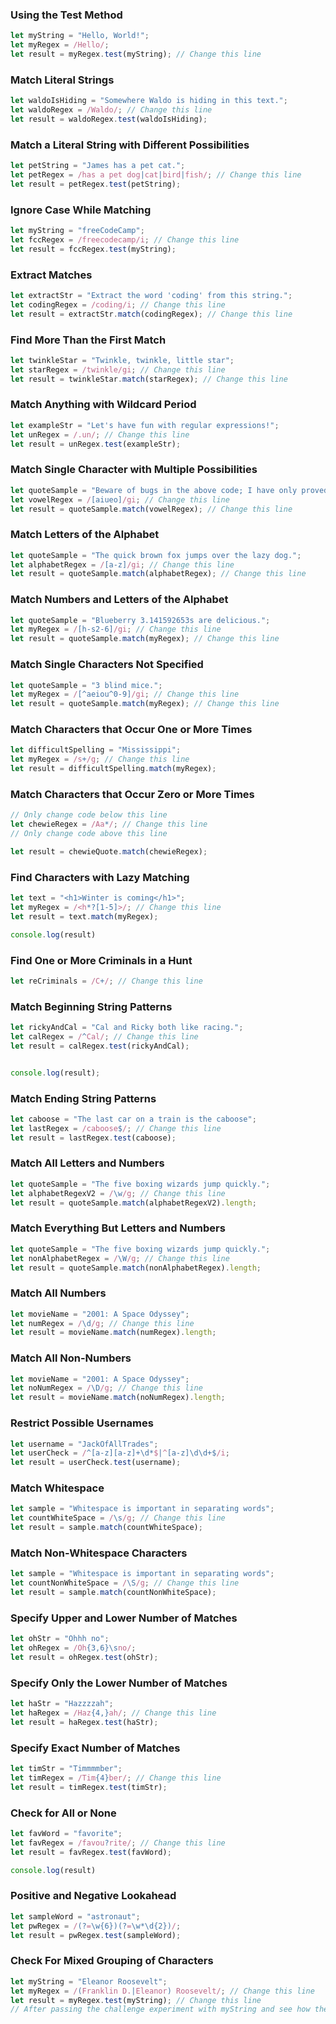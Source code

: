### Using the Test Method
```js
let myString = "Hello, World!";
let myRegex = /Hello/;
let result = myRegex.test(myString); // Change this line
```

### Match Literal Strings
```js
let waldoIsHiding = "Somewhere Waldo is hiding in this text.";
let waldoRegex = /Waldo/; // Change this line
let result = waldoRegex.test(waldoIsHiding);
```

### Match a Literal String with Different Possibilities
```js
let petString = "James has a pet cat.";
let petRegex = /has a pet dog|cat|bird|fish/; // Change this line
let result = petRegex.test(petString);
```

### Ignore Case While Matching
```js
let myString = "freeCodeCamp";
let fccRegex = /freecodecamp/i; // Change this line
let result = fccRegex.test(myString);
```

### Extract Matches
```js
let extractStr = "Extract the word 'coding' from this string.";
let codingRegex = /coding/i; // Change this line
let result = extractStr.match(codingRegex); // Change this line
```

### Find More Than the First Match
```js
let twinkleStar = "Twinkle, twinkle, little star";
let starRegex = /twinkle/gi; // Change this line
let result = twinkleStar.match(starRegex); // Change this line
```

### Match Anything with Wildcard Period
```js
let exampleStr = "Let's have fun with regular expressions!";
let unRegex = /.un/; // Change this line
let result = unRegex.test(exampleStr);
```

### Match Single Character with Multiple Possibilities
```js
let quoteSample = "Beware of bugs in the above code; I have only proved it correct, not tried it.";
let vowelRegex = /[aiueo]/gi; // Change this line
let result = quoteSample.match(vowelRegex); // Change this line
```

### Match Letters of the Alphabet
```js
let quoteSample = "The quick brown fox jumps over the lazy dog.";
let alphabetRegex = /[a-z]/gi; // Change this line
let result = quoteSample.match(alphabetRegex); // Change this line
```

### Match Numbers and Letters of the Alphabet
```js
let quoteSample = "Blueberry 3.141592653s are delicious.";
let myRegex = /[h-s2-6]/gi; // Change this line
let result = quoteSample.match(myRegex); // Change this line
```

### Match Single Characters Not Specified
```js
let quoteSample = "3 blind mice.";
let myRegex = /[^aeiou^0-9]/gi; // Change this line
let result = quoteSample.match(myRegex); // Change this line
```

### Match Characters that Occur One or More Times
```js
let difficultSpelling = "Mississippi";
let myRegex = /s+/g; // Change this line
let result = difficultSpelling.match(myRegex);
```

### Match Characters that Occur Zero or More Times
```js
// Only change code below this line
let chewieRegex = /Aa*/; // Change this line
// Only change code above this line

let result = chewieQuote.match(chewieRegex);
```

### Find Characters with Lazy Matching
```js
let text = "<h1>Winter is coming</h1>";
let myRegex = /<h*?[1-5]>/; // Change this line
let result = text.match(myRegex);

console.log(result)
```

### Find One or More Criminals in a Hunt
```js
let reCriminals = /C+/; // Change this line
```

### Match Beginning String Patterns
```js
let rickyAndCal = "Cal and Ricky both like racing.";
let calRegex = /^Cal/; // Change this line
let result = calRegex.test(rickyAndCal);


console.log(result);
```

### Match Ending String Patterns
```js
let caboose = "The last car on a train is the caboose";
let lastRegex = /caboose$/; // Change this line
let result = lastRegex.test(caboose);
```

### Match All Letters and Numbers
```js
let quoteSample = "The five boxing wizards jump quickly.";
let alphabetRegexV2 = /\w/g; // Change this line
let result = quoteSample.match(alphabetRegexV2).length;
```

### Match Everything But Letters and Numbers
```js
let quoteSample = "The five boxing wizards jump quickly.";
let nonAlphabetRegex = /\W/g; // Change this line
let result = quoteSample.match(nonAlphabetRegex).length;
```

### Match All Numbers
```js
let movieName = "2001: A Space Odyssey";
let numRegex = /\d/g; // Change this line
let result = movieName.match(numRegex).length;
```

### Match All Non-Numbers
```js
let movieName = "2001: A Space Odyssey";
let noNumRegex = /\D/g; // Change this line
let result = movieName.match(noNumRegex).length;
```

### Restrict Possible Usernames
```js
let username = "JackOfAllTrades";
let userCheck = /^[a-z][a-z]+\d*$|^[a-z]\d\d+$/i;
let result = userCheck.test(username);
```

### Match Whitespace
```js
let sample = "Whitespace is important in separating words";
let countWhiteSpace = /\s/g; // Change this line
let result = sample.match(countWhiteSpace);
```

### Match Non-Whitespace Characters
```js
let sample = "Whitespace is important in separating words";
let countNonWhiteSpace = /\S/g; // Change this line
let result = sample.match(countNonWhiteSpace);
```

### Specify Upper and Lower Number of Matches
```js
let ohStr = "Ohhh no";
let ohRegex = /Oh{3,6}\sno/;
let result = ohRegex.test(ohStr);
```

### Specify Only the Lower Number of Matches
```js
let haStr = "Hazzzzah";
let haRegex = /Haz{4,}ah/; // Change this line
let result = haRegex.test(haStr);
```

### Specify Exact Number of Matches
```js
let timStr = "Timmmmber";
let timRegex = /Tim{4}ber/; // Change this line
let result = timRegex.test(timStr);
```

### Check for All or None
```js
let favWord = "favorite";
let favRegex = /favou?rite/; // Change this line
let result = favRegex.test(favWord);

console.log(result)
```

### Positive and Negative Lookahead
```js
let sampleWord = "astronaut";
let pwRegex = /(?=\w{6})(?=\w*\d{2})/;
let result = pwRegex.test(sampleWord);
```

### Check For Mixed Grouping of Characters
```js
let myString = "Eleanor Roosevelt";
let myRegex = /(Franklin D.|Eleanor) Roosevelt/; // Change this line
let result = myRegex.test(myString); // Change this line
// After passing the challenge experiment with myString and see how the grouping works
```